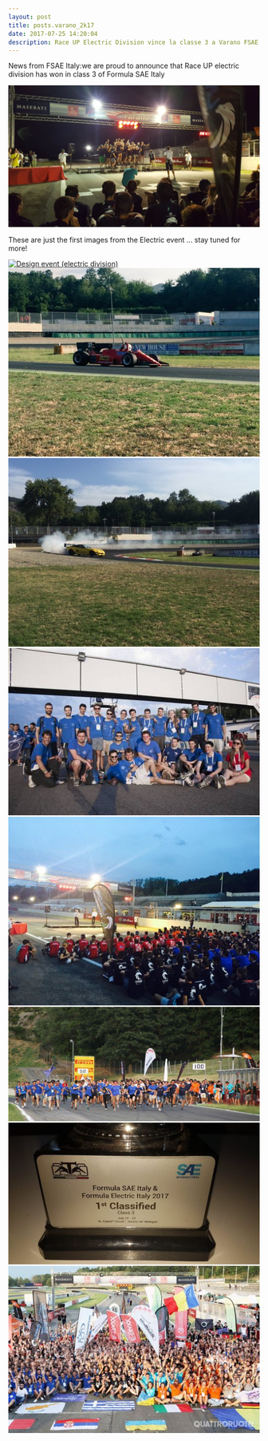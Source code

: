```yaml
---
layout: post
title: posts.varano_2k17
date: 2017-07-25 14:20:04
description: Race UP Electric Division vince la classe 3 a Varano FSAE Italy
---
```


News from FSAE Italy:we are proud to announce that Race UP electric division has won in class 3 of Formula SAE Italy

<a class="image featured"><img src="/images/posts/2017/07/25/podium.jpg" alt="Varano 2017 podium"/></a>

These are just the first images from the Electric event ... stay tuned for more!

<!-- flickity -->
<script src="/js/flickity.pkgd.js"></script>
<link rel="stylesheet" href="/css/flickity.min.css">

<!-- ed -->
<section class="wrapper style3">
    <div>
        <div class="carousel" data-flickity='{ "imagesLoaded": true, "percentPosition": false }'>
		    <a href="/images/posts/2017/07/25/gallery/full/ed/1.jpg">
				<img src="/images/posts/2017/07/25/gallery/ed/1.jpg" alt="Design event (electric division)"/>
			</a>
			<a href="/images/posts/2017/07/25/gallery/full/ed/1b.jpg">
				<img src="/images/posts/2017/07/25/gallery/ed/1b.jpg" alt="Olf F1 show"/>
			</a>
			<a href="/images/posts/2017/07/25/gallery/full/ed/1c.jpg">
				<img src="/images/posts/2017/07/25/gallery/ed/1c.jpg" alt="Ferrari show"/>
			</a>
			<a href="/images/posts/2017/07/25/gallery/full/ed/2.jpg">
				<img src="/images/posts/2017/07/25/gallery/ed/2.jpg" alt="Electric team photo"/>
			</a>
			<a href="/images/posts/2017/07/25/gallery/full/ed/3b.jpg">
				<img src="/images/posts/2017/07/25/gallery/ed/3b.jpg" alt="Final prizegiving"/>
			</a>
			<a href="/images/posts/2017/07/25/gallery/full/ed/3.jpeg">
				<img src="/images/posts/2017/07/25/gallery/ed/3.jpeg" alt="Everyone runs to the circuit"/>
			</a>
			<a href="/images/posts/2017/07/25/gallery/full/ed/4.jpg">
				<img src="/images/posts/2017/07/25/gallery/ed/4.jpg" alt="1st place Class 3 overall"/>
			</a>
			<a href="/images/posts/2017/07/25/gallery/full/ed/5.jpg">
				<img src="/images/posts/2017/07/25/gallery/ed/5.jpg" alt="Teams photo"/>
			</a>
        </div>
    </div>
</section>
